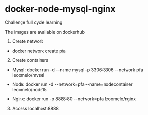 # docker-node-mysql-nginx
Challenge full cycle learning

The images are available on dockerhub

1. Create network
  - docker network create pfa

2. Create containers
  - Mysql:
    docker run -d --name mysql -p 3306:3306 --network pfa leoomelo/mysql
    
  - Node:
    docker run -d --network=pfa --name=nodecontainer leoomelo/node15
    
  - Nginx:
    docker run -p 8888:80  --network=pfa leoomelo/nginx
      
3. Access localhost:8888
